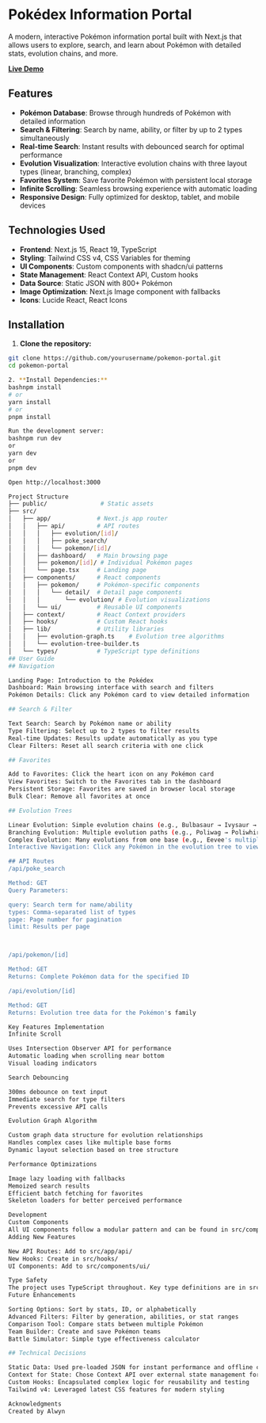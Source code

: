 # Pokédex Information Portal

A modern, interactive Pokémon information portal built with Next.js that allows users to explore, search, and learn about Pokémon with detailed stats, evolution chains, and more.

**[Live Demo](https://technical-theta.vercel.app)**

## Features

- **Pokémon Database**: Browse through hundreds of Pokémon with detailed information
- **Search & Filtering**: Search by name, ability, or filter by up to 2 types simultaneously
- **Real-time Search**: Instant results with debounced search for optimal performance
- **Evolution Visualization**: Interactive evolution chains with three layout types (linear, branching, complex)
- **Favorites System**: Save favorite Pokémon with persistent local storage
- **Infinite Scrolling**: Seamless browsing experience with automatic loading
- **Responsive Design**: Fully optimized for desktop, tablet, and mobile devices

## Technologies Used

- **Frontend**: Next.js 15, React 19, TypeScript
- **Styling**: Tailwind CSS v4, CSS Variables for theming
- **UI Components**: Custom components with shadcn/ui patterns
- **State Management**: React Context API, Custom hooks
- **Data Source**: Static JSON with 800+ Pokémon
- **Image Optimization**: Next.js Image component with fallbacks
- **Icons**: Lucide React, React Icons

## Installation

1. **Clone the repository:**
  ```bash
  git clone https://github.com/yourusername/pokemon-portal.git
  cd pokemon-portal

2. **Install Dependencies:**
bashnpm install
# or
yarn install
# or
pnpm install

Run the development server:
bashnpm run dev
or
yarn dev
or
pnpm dev

Open http://localhost:3000

Project Structure
├── public/               # Static assets
├── src/
│   ├── app/             # Next.js app router
│   │   ├── api/         # API routes
│   │   │   ├── evolution/[id]/
│   │   │   ├── poke_search/
│   │   │   └── pokemon/[id]/
│   │   ├── dashboard/   # Main browsing page
│   │   ├── pokemon/[id]/ # Individual Pokémon pages
│   │   └── page.tsx     # Landing page
│   ├── components/      # React components
│   │   ├── pokemon/     # Pokémon-specific components
│   │   │   └── detail/  # Detail page components
│   │   │       └── evolution/ # Evolution visualizations
│   │   └── ui/          # Reusable UI components
│   ├── context/         # React Context providers
│   ├── hooks/           # Custom React hooks
│   ├── lib/             # Utility libraries
│   │   ├── evolution-graph.ts    # Evolution tree algorithms
│   │   └── evolution-tree-builder.ts
│   └── types/           # TypeScript type definitions
## User Guide
## Navigation

Landing Page: Introduction to the Pokédex
Dashboard: Main browsing interface with search and filters
Pokémon Details: Click any Pokémon card to view detailed information

 ## Search & Filter

Text Search: Search by Pokémon name or ability
Type Filtering: Select up to 2 types to filter results
Real-time Updates: Results update automatically as you type
Clear Filters: Reset all search criteria with one click

## Favorites

Add to Favorites: Click the heart icon on any Pokémon card
View Favorites: Switch to the Favorites tab in the dashboard
Persistent Storage: Favorites are saved in browser local storage
Bulk Clear: Remove all favorites at once

## Evolution Trees

Linear Evolution: Simple evolution chains (e.g., Bulbasaur → Ivysaur → Venusaur)
Branching Evolution: Multiple evolution paths (e.g., Poliwag → Poliwhirl → Poliwrath/Politoed)
Complex Evolution: Many evolutions from one base (e.g., Eevee's multiple evolutions)
Interactive Navigation: Click any Pokémon in the evolution tree to view its details

## API Routes
/api/poke_search

Method: GET
Query Parameters:

query: Search term for name/ability
types: Comma-separated list of types
page: Page number for pagination
limit: Results per page



/api/pokemon/[id]

Method: GET
Returns: Complete Pokémon data for the specified ID

/api/evolution/[id]

Method: GET
Returns: Evolution tree data for the Pokémon's family

Key Features Implementation
Infinite Scroll

Uses Intersection Observer API for performance
Automatic loading when scrolling near bottom
Visual loading indicators

Search Debouncing

300ms debounce on text input
Immediate search for type filters
Prevents excessive API calls

Evolution Graph Algorithm

Custom graph data structure for evolution relationships
Handles complex cases like multiple base forms
Dynamic layout selection based on tree structure

Performance Optimizations

Image lazy loading with fallbacks
Memoized search results
Efficient batch fetching for favorites
Skeleton loaders for better perceived performance

Development
Custom Components
All UI components follow a modular pattern and can be found in src/components/.
Adding New Features

New API Routes: Add to src/app/api/
New Hooks: Create in src/hooks/
UI Components: Add to src/components/ui/

Type Safety
The project uses TypeScript throughout. Key type definitions are in src/types/pokemon.ts.
Future Enhancements

Sorting Options: Sort by stats, ID, or alphabetically
Advanced Filters: Filter by generation, abilities, or stat ranges
Comparison Tool: Compare stats between multiple Pokémon
Team Builder: Create and save Pokémon teams
Battle Simulator: Simple type effectiveness calculator

## Technical Decisions

Static Data: Used pre-loaded JSON for instant performance and offline capability
Context for State: Chose Context API over external state management for simplicity
Custom Hooks: Encapsulated complex logic for reusability and testing
Tailwind v4: Leveraged latest CSS features for modern styling

Acknowledgments
Created by Alwyn